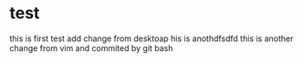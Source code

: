# test
this is first test
add change from desktoap
his is anothdfsdfd
this is another change from vim and 
commited by git bash
